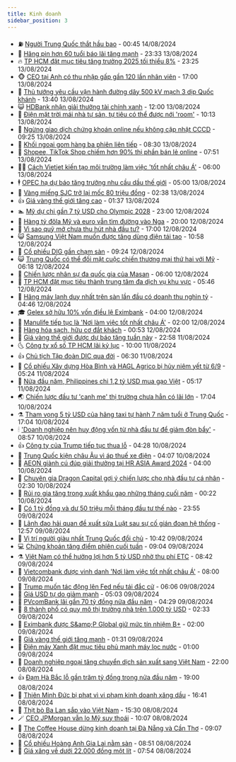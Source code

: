 ```yaml
---
title: Kinh doanh
sidebar_position: 3
---
```


<!-- vnexpress-kinh-doanh:START -->
- ⛽️ [Người Trung Quốc thắt hầu bao](https://vnexpress.net/nguoi-trung-quoc-that-hau-bao-4781079.html) - 00:45 14/08/2024
- 🐲 [Hãng pin hơn 60 tuổi báo lãi tăng mạnh](https://vnexpress.net/pin-con-tho-hang-pin-hon-60-tuoi-bao-lai-tang-manh-4781142.html) - 23:33 13/08/2024
- 🔥 [TP HCM đặt mục tiêu tăng trưởng 2025 tối thiểu 8%](https://vnexpress.net/tp-hcm-dat-muc-tieu-tang-truong-2025-toi-thieu-8-4781159.html) - 23:25 13/08/2024
- 🐵 [CEO tại Anh có thu nhập gấp gần 120 lần nhân viên](https://vnexpress.net/ceo-tai-anh-co-thu-nhap-gap-gan-120-lan-nhan-vien-4781021.html) - 17:00 13/08/2024
- 🦅 [Thủ tướng yêu cầu vận hành đường dây 500 kV mạch 3 dịp Quốc khánh](https://vnexpress.net/thu-tuong-yeu-cau-van-hanh-duong-day-500-kv-mach-3-dip-quoc-khanh-4781143.html) - 13:40 13/08/2024
- 😺 [HDBank nhận giải thưởng tài chính xanh](https://vnexpress.net/hdbank-nhan-giai-thuong-tai-chinh-xanh-4781058.html) - 12:00 13/08/2024
- 🤩 [Điện mặt trời mái nhà tự sản, tự tiêu có thể được nới &#39;room&#39;](https://vnexpress.net/dien-mat-troi-mai-nha-tu-san-tu-tieu-co-the-duoc-noi-room-4781044.html) - 10:13 13/08/2024
- 🌮 [Ngừng giao dịch chứng khoán online nếu không cập nhật CCCD](https://vnexpress.net/ngung-giao-dich-chung-khoan-online-neu-khong-cap-nhat-cccd-4781061.html) - 09:25 13/08/2024
- 🧰 [Khối ngoại gom hàng ba phiên liên tiếp](https://vnexpress.net/chung-khoan-hom-nay-13-8-khoi-ngoai-gom-hang-ba-phien-lien-tiep-4781035.html) - 08:30 13/08/2024
- 🤔 [Shopee, TikTok Shop chiếm hơn 90% thị phần bán lẻ online](https://vnexpress.net/shopee-tiktok-shop-chiem-hon-90-thi-phan-ban-le-online-4780874.html) - 07:51 13/08/2024
- 🧑‍💻 [Cách Vietjet kiến tạo môi trường làm việc &#39;tốt nhất châu Á&#39;](https://vnexpress.net/cach-vietjet-kien-tao-moi-truong-lam-viec-tot-nhat-chau-a-4780901.html) - 06:00 13/08/2024
- 🕴 [OPEC hạ dự báo tăng trưởng nhu cầu dầu thế giới](https://vnexpress.net/opec-ha-du-bao-tang-truong-nhu-cau-dau-the-gioi-4780881.html) - 05:00 13/08/2024
- 🦩 [Vàng miếng SJC trở lại mốc 80 triệu đồng](https://vnexpress.net/gia-vang-moi-nhat-hom-nay-13-8-4780806.html) - 02:38 13/08/2024
- 👍 [Giá vàng thế giới tăng cao](https://vnexpress.net/gia-vang-the-gioi-tang-cao-4780760.html) - 01:37 13/08/2024
- 🏊 [Mỹ dự chi gần 7 tỷ USD cho Olympic 2028](https://vnexpress.net/my-du-chi-gan-7-ty-usd-cho-olympic-2028-4780644.html) - 23:00 12/08/2024
- 🤡 [Hàng tỷ đôla Mỹ và euro vẫn tìm đường vào Nga](https://vnexpress.net/hang-ty-dola-my-va-euro-van-tim-duong-vao-nga-4780603.html) - 20:00 12/08/2024
- 👀 [Vì sao quỹ mở chưa thu hút nhà đầu tư?](https://vnexpress.net/vi-sao-quy-mo-chua-thu-hut-nha-dau-tu-4778215.html) - 17:00 12/08/2024
- 😺 [Samsung Việt Nam muốn được tăng dùng điện tái tạo](https://vnexpress.net/samsung-viet-nam-muon-duoc-tang-dung-dien-tai-tao-4780695.html) - 10:58 12/08/2024
- 🦣 [Cổ phiếu DIG gần chạm sàn](https://vnexpress.net/co-phieu-dig-gan-cham-san-4780668.html) - 09:24 12/08/2024
- 😺 [Trung Quốc có thể đối mặt cuộc chiến thương mại thứ hai với Mỹ](https://vnexpress.net/trung-quoc-co-the-doi-mat-cuoc-chien-thuong-mai-thu-hai-voi-my-4780436.html) - 06:18 12/08/2024
- 💼 [Chiến lược nhân sự đa quốc gia của Masan](https://vnexpress.net/chien-luoc-nhan-su-da-quoc-gia-cua-masan-4780258.html) - 06:00 12/08/2024
- 🤗 [TP HCM đặt mục tiêu thành trung tâm đa dịch vụ khu vực](https://vnexpress.net/tp-hcm-dat-muc-tieu-thanh-trung-tam-da-dich-vu-khu-vuc-4780497.html) - 05:46 12/08/2024
- 👀 [Hãng máy lạnh duy nhất trên sàn lần đầu có doanh thu nghìn tỷ](https://vnexpress.net/hang-may-lanh-duy-nhat-tren-san-lan-dau-co-doanh-thu-nghin-ty-4780484.html) - 04:46 12/08/2024
- 🎓 [Gelex sở hữu 10% vốn điều lệ Eximbank](https://vnexpress.net/gelex-so-huu-10-von-dieu-le-eximbank-4780427.html) - 04:00 12/08/2024
- 🗽 [Manulife tiếp tục là &#39;Nơi làm việc tốt nhất châu Á&#39;](https://vnexpress.net/manulife-tiep-tuc-la-noi-lam-viec-tot-nhat-chau-a-4780259.html) - 02:00 12/08/2024
- 🚀 [Hàng hóa sạch, hữu cơ đắt khách](https://vnexpress.net/hang-hoa-sach-huu-co-dat-khach-4780120.html) - 00:53 12/08/2024
- 🤗 [Giá vàng thế giới được dự báo tăng tuần này](https://vnexpress.net/gia-vang-the-gioi-duoc-du-bao-tang-tuan-nay-4780244.html) - 22:58 11/08/2024
- 🌜 [Công ty xổ số TP HCM lãi kỷ lục](https://vnexpress.net/cong-ty-xo-so-tp-hcm-lai-ky-luc-4780260.html) - 10:00 11/08/2024
- 👍 [Chủ tịch Tập đoàn DIC qua đời](https://vnexpress.net/chu-tich-tap-doan-dic-qua-doi-4780214.html) - 06:30 11/08/2024
- 🤖 [Cổ phiếu Xây dựng Hòa Bình và HAGL Agrico bị hủy niêm yết từ 6/9](https://vnexpress.net/co-phieu-xay-dung-hoa-binh-va-hagl-agrico-bi-huy-niem-yet-tu-6-9-4780195.html) - 05:24 11/08/2024
- 🫣 [Nửa đầu năm, Philippines chi 1,2 tỷ USD mua gạo Việt](https://vnexpress.net/nua-dau-nam-philippines-chi-1-2-ty-usd-mua-gao-viet-4780193.html) - 05:17 11/08/2024
- 🌏 [Chiến lược đầu tư &#39;canh me&#39; thị trường chưa hẳn có lãi lớn](https://vnexpress.net/chien-luoc-dau-tu-canh-me-thi-truong-chua-han-co-lai-lon-4780075.html) - 17:04 10/08/2024
- ⚗️ [Tham vọng 5 tỷ USD của hãng taxi tự hành 7 năm tuổi ở Trung Quốc](https://vnexpress.net/tham-vong-5-ty-usd-cua-hang-taxi-tu-hanh-7-nam-tuoi-o-trung-quoc-4780072.html) - 17:04 10/08/2024
- 🕯 [&#39;Doanh nghiệp nên huy động vốn từ nhà đầu tư để giảm đòn bẩy&#39;](https://vnexpress.net/doanh-nghiep-nen-huy-dong-von-tu-nha-dau-tu-de-giam-don-bay-4779784.html) - 08:57 10/08/2024
- 👍 [Công ty của Trump tiếp tục thua lỗ](https://vnexpress.net/cong-ty-cua-trump-tiep-tuc-thua-lo-4779846.html) - 04:28 10/08/2024
- 🤠 [Trung Quốc kiện châu Âu vì áp thuế xe điện](https://vnexpress.net/trung-quoc-kien-chau-au-vi-ap-thue-xe-dien-4779879.html) - 04:07 10/08/2024
- 🌊 [AEON giành cú đúp giải thưởng tại HR ASIA Award 2024](https://vnexpress.net/aeon-gianh-cu-dup-giai-thuong-tai-hr-asia-award-2024-4779738.html) - 04:00 10/08/2024
- 🌈 [Chuyên gia Dragon Capital gợi ý chiến lược cho nhà đầu tư cá nhân](https://vnexpress.net/chuyen-gia-dragon-capital-goi-y-chien-luoc-cho-nha-dau-tu-ca-nhan-4779764.html) - 02:30 10/08/2024
- 🥳 [Rủi ro gia tăng trong xuất khẩu gạo những tháng cuối năm](https://vnexpress.net/rui-ro-gia-tang-trong-xuat-khau-gao-nhung-thang-cuoi-nam-4779734.html) - 00:22 10/08/2024
- 🐻 [Có 1 tỷ đồng và dư 50 triệu mỗi tháng đầu tư thế nào](https://vnexpress.net/co-1-ty-dong-va-du-50-trieu-moi-thang-dau-tu-the-nao-4779032.html) - 23:55 09/08/2024
- 💫 [Lãnh đạo hải quan đề xuất sửa Luật sau sự cố gián đoạn hệ thống](https://vnexpress.net/lanh-dao-hai-quan-de-xuat-sua-luat-sau-su-co-gian-doan-he-thong-4779786.html) - 12:57 09/08/2024
- 🤩 [Vị trí người giàu nhất Trung Quốc đổi chủ](https://vnexpress.net/vi-tri-nguoi-giau-nhat-trung-quoc-doi-chu-4779679.html) - 10:42 09/08/2024
- 💻 [Chứng khoán tăng điểm phiên cuối tuần](https://vnexpress.net/chung-khoan-hom-nay-9-8-vn-index-tang-diem-phien-cuoi-tuan-4779698.html) - 09:04 09/08/2024
- ⚗️ [Việt Nam có thể hưởng lợi hơn 5 tỷ USD nhờ thu phí ETC](https://vnexpress.net/viet-nam-co-the-huong-loi-hon-5-ty-usd-nho-thu-phi-etc-4779563.html) - 08:42 09/08/2024
- 🌈 [Vietcombank được vinh danh &#39;Nơi làm việc tốt nhất châu Á&#39;](https://vnexpress.net/vietcombank-duoc-vinh-danh-noi-lam-viec-tot-nhat-chau-a-4779511.html) - 08:00 09/08/2024
- 🌝 [Trump muốn tác động lên Fed nếu tái đắc cử](https://vnexpress.net/trump-muon-tac-dong-len-fed-neu-tai-dac-cu-4779497.html) - 06:06 09/08/2024
- 🥸 [Giá USD tự do giảm mạnh](https://vnexpress.net/gia-usd-tu-do-giam-manh-4779593.html) - 05:03 09/08/2024
- 🦆 [PVcomBank lãi gần 70 tỷ đồng nửa đầu năm](https://vnexpress.net/pvcombank-lai-gan-70-ty-dong-nua-dau-nam-4779504.html) - 04:29 09/08/2024
- 🌋 [8 thành phố có quy mô thị trường nhà trên 1.000 tỷ USD](https://vnexpress.net/8-thanh-pho-co-quy-mo-thi-truong-nha-tren-1-000-ty-usd-4779378.html) - 02:33 09/08/2024
- 🦍 [Eximbank được S&amp;amp;P Global giữ mức tín nhiệm B+](https://vnexpress.net/eximbank-duoc-s-p-global-giu-muc-tin-nhiem-b-4779130.html) - 02:00 09/08/2024
- 🤔 [Giá vàng thế giới tăng mạnh](https://vnexpress.net/gia-vang-the-gioi-tang-manh-4779427.html) - 01:31 09/08/2024
- 🧰 [Điện máy Xanh đặt mục tiêu phủ mạnh máy lọc nước](https://vnexpress.net/dien-may-xanh-dat-muc-tieu-phu-manh-may-loc-nuoc-4779028.html) - 01:00 09/08/2024
- 🌝 [Doanh nghiệp ngoại tăng chuyển dịch sản xuất sang Việt Nam](https://vnexpress.net/doanh-nghiep-ngoai-tang-chuyen-dich-san-xuat-sang-viet-nam-4779196.html) - 22:00 08/08/2024
- 👍 [Đạm Hà Bắc lỗ gần trăm tỷ đồng trong nửa đầu năm](https://vnexpress.net/dam-ha-bac-lo-gan-tram-ty-dong-trong-nua-dau-nam-4779363.html) - 19:00 08/08/2024
- 🗽 [Thiên Minh Đức bị phạt vì vi phạm kinh doanh xăng dầu](https://vnexpress.net/thien-minh-duc-bi-phat-vi-vi-pham-kinh-doanh-xang-dau-4779391.html) - 16:41 08/08/2024
- 🐎 [Thịt bò Ba Lan sắp vào Việt Nam](https://vnexpress.net/thit-bo-ba-lan-sap-vao-viet-nam-4779365.html) - 15:30 08/08/2024
- 🪄 [CEO JPMorgan vẫn lo Mỹ suy thoái](https://vnexpress.net/ceo-jpmorgan-van-lo-my-suy-thoai-4779223.html) - 10:07 08/08/2024
- 🎊 [The Coffee House dừng kinh doanh tại Đà Nẵng và Cần Thơ](https://vnexpress.net/the-coffee-house-dung-kinh-doanh-tai-da-nang-va-can-tho-4779226.html) - 09:07 08/08/2024
- 🗽 [Cổ phiếu Hoàng Anh Gia Lai nằm sàn](https://vnexpress.net/chung-khoan-hom-nay-8-8-co-phieu-hoang-anh-gia-lai-nam-san-4779258.html) - 08:51 08/08/2024
- 🦩 [Giá xăng về dưới 22.000 đồng một lít](https://vnexpress.net/gia-xang-ve-duoi-22-000-dong-mot-lit-4779210.html) - 07:54 08/08/2024<!-- vnexpress-kinh-doanh:END -->
